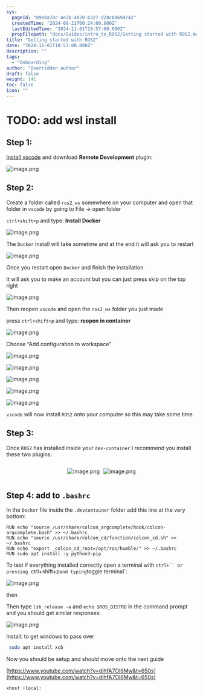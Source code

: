 ```yaml
---
sys:
  pageId: "89e0a78c-4e2b-4070-b327-d28cb0694742"
  createdTime: "2024-08-21T00:24:00.000Z"
  lastEditedTime: "2024-11-01T18:57:00.000Z"
  propFilepath: "docs/Guides/intro_to_ROS2/Getting started with ROS2.md"
title: "Getting started with ROS2"
date: "2024-11-01T18:57:00.000Z"
description: ""
tags:
  - "Onboarding"
author: "Overridden author"
draft: false
weight: 141
toc: false
icon: ""
---
```


# TODO: add wsl install

## Step 1:

[Install vscode](https://code.visualstudio.com/download) and download **Remote Development** plugin:

![image.png](https://prod-files-secure.s3.us-west-2.amazonaws.com/d518164a-d88e-44d1-a4ee-3adb3bd8bce0/efb52993-1881-4a40-b95e-6f020334f022/image.png?X-Amz-Algorithm=AWS4-HMAC-SHA256&X-Amz-Content-Sha256=UNSIGNED-PAYLOAD&X-Amz-Credential=ASIAZI2LB466UDA5A5GS%2F20250217%2Fus-west-2%2Fs3%2Faws4_request&X-Amz-Date=20250217T131635Z&X-Amz-Expires=3600&X-Amz-Security-Token=IQoJb3JpZ2luX2VjEE0aCXVzLXdlc3QtMiJGMEQCIDjq4zRswb9przj2xZj%2BBmUJRFliHTnTML9m39ZT%2FLhbAiAqZhcHMhCraE1nlTASg6NfIKgrbwsl48J0Wt5yG%2FVb8Cr%2FAwh2EAAaDDYzNzQyMzE4MzgwNSIMzTBi92RBCBd%2BDIpDKtwDQlUu1LShJUsNPGyT7yeTN5Ad3Nl2R4YN66jC3M4PtNCj%2BXuoDNeasZ4xxIMXFy%2Fr7ffiZYCOycAyj915Uz5gp1kw3H5QZoFu0rJQmzAwEYmh3z5UPc84HxcuDZcPEUy85CAxPoxlecsmriH7KGtlFUynJrEdU6E0RWHt8fLA9jDxLacC2ldf3X5xOTE8%2FHGAZneeZJfIXqhxCPJ0e6uzk6bsiNQ0IMTC1wuONXNJBMu36zOjaLox1NcUYgnejfVEVX2R5SIDH%2BuUo5SC%2BR%2BKW5bUgEpAut1XOjvt%2BBnFO3%2FafvzJVKbUlkEOwyQjFXRDNeSI5Im1qFis3EOgK3BNWvrgzsFSs%2FWp5sScn96nNy1B%2BL0HNspXynYdMMi4SpSlXkV4aTfBTUKfF3%2FMr8pMDXvS%2F7aRvKMHfLr5Z51knkeCa2OdzmZTqkxdXGc4eUbTSBGFp5t36R%2FYsraLjLx0jcps%2B5y1shQwCalUYor1Qzv5p9ZAQQADjmxmzlJcUAPMeIMuh2LukDFxiVnlSTISOIQcmDVTCaajadW6MqpHNs5IMZXqD3838OOUnkp21vJgqtsvC11EVD1gh0s8KqwuzNrJ7VDEclsXsM4%2BSp1b86SDCSMjZZLRvqpKkzwws9zMvQY6pgG2ZXbMsspISZBfEKahRIuLE6w7AZhW23rbKCR7vUpqSiae3P65k2mNC4i8TvZURwnGeDQL%2FNZWgac6ndIz1%2FCDTzIJDUcJI87zIP6PsgooAgYhTl1%2BAwBrtlApaLJ1f9qn0I0AUqm9ZH4zgaqJVS9ELaPAHUQIYWkffZkUcxckArpVCN%2FtwGrmFeUJVmQeWsy2NNEEO3J79DBtqGXy6iHulXtT9Glz&X-Amz-Signature=1305006246ae556878a67864f6ec704fb8f486022bac5ea18f3c2cd341df0868&X-Amz-SignedHeaders=host&x-id=GetObject)

## Step 2:

Create a folder called `ros2_ws` somewhere on your computer and open that folder in `vscode` by going to File → open folder 

`ctrl+shift+p` and type: **Install Docker**

![image.png](https://prod-files-secure.s3.us-west-2.amazonaws.com/d518164a-d88e-44d1-a4ee-3adb3bd8bce0/2269dc0e-1cd5-47ff-bceb-c04ad9b2eab0/image.png?X-Amz-Algorithm=AWS4-HMAC-SHA256&X-Amz-Content-Sha256=UNSIGNED-PAYLOAD&X-Amz-Credential=ASIAZI2LB466UDA5A5GS%2F20250217%2Fus-west-2%2Fs3%2Faws4_request&X-Amz-Date=20250217T131635Z&X-Amz-Expires=3600&X-Amz-Security-Token=IQoJb3JpZ2luX2VjEE0aCXVzLXdlc3QtMiJGMEQCIDjq4zRswb9przj2xZj%2BBmUJRFliHTnTML9m39ZT%2FLhbAiAqZhcHMhCraE1nlTASg6NfIKgrbwsl48J0Wt5yG%2FVb8Cr%2FAwh2EAAaDDYzNzQyMzE4MzgwNSIMzTBi92RBCBd%2BDIpDKtwDQlUu1LShJUsNPGyT7yeTN5Ad3Nl2R4YN66jC3M4PtNCj%2BXuoDNeasZ4xxIMXFy%2Fr7ffiZYCOycAyj915Uz5gp1kw3H5QZoFu0rJQmzAwEYmh3z5UPc84HxcuDZcPEUy85CAxPoxlecsmriH7KGtlFUynJrEdU6E0RWHt8fLA9jDxLacC2ldf3X5xOTE8%2FHGAZneeZJfIXqhxCPJ0e6uzk6bsiNQ0IMTC1wuONXNJBMu36zOjaLox1NcUYgnejfVEVX2R5SIDH%2BuUo5SC%2BR%2BKW5bUgEpAut1XOjvt%2BBnFO3%2FafvzJVKbUlkEOwyQjFXRDNeSI5Im1qFis3EOgK3BNWvrgzsFSs%2FWp5sScn96nNy1B%2BL0HNspXynYdMMi4SpSlXkV4aTfBTUKfF3%2FMr8pMDXvS%2F7aRvKMHfLr5Z51knkeCa2OdzmZTqkxdXGc4eUbTSBGFp5t36R%2FYsraLjLx0jcps%2B5y1shQwCalUYor1Qzv5p9ZAQQADjmxmzlJcUAPMeIMuh2LukDFxiVnlSTISOIQcmDVTCaajadW6MqpHNs5IMZXqD3838OOUnkp21vJgqtsvC11EVD1gh0s8KqwuzNrJ7VDEclsXsM4%2BSp1b86SDCSMjZZLRvqpKkzwws9zMvQY6pgG2ZXbMsspISZBfEKahRIuLE6w7AZhW23rbKCR7vUpqSiae3P65k2mNC4i8TvZURwnGeDQL%2FNZWgac6ndIz1%2FCDTzIJDUcJI87zIP6PsgooAgYhTl1%2BAwBrtlApaLJ1f9qn0I0AUqm9ZH4zgaqJVS9ELaPAHUQIYWkffZkUcxckArpVCN%2FtwGrmFeUJVmQeWsy2NNEEO3J79DBtqGXy6iHulXtT9Glz&X-Amz-Signature=8ea88dbae0ce9a48f1d16946565b4c8c2fbe6f6db4783976de93af572c74196b&X-Amz-SignedHeaders=host&x-id=GetObject)

The `Docker` install will take sometime and at the end it will ask you to restart

![image.png](https://prod-files-secure.s3.us-west-2.amazonaws.com/d518164a-d88e-44d1-a4ee-3adb3bd8bce0/ed233f78-be33-4b1f-b89c-9c346c0e961e/image.png?X-Amz-Algorithm=AWS4-HMAC-SHA256&X-Amz-Content-Sha256=UNSIGNED-PAYLOAD&X-Amz-Credential=ASIAZI2LB466UDA5A5GS%2F20250217%2Fus-west-2%2Fs3%2Faws4_request&X-Amz-Date=20250217T131635Z&X-Amz-Expires=3600&X-Amz-Security-Token=IQoJb3JpZ2luX2VjEE0aCXVzLXdlc3QtMiJGMEQCIDjq4zRswb9przj2xZj%2BBmUJRFliHTnTML9m39ZT%2FLhbAiAqZhcHMhCraE1nlTASg6NfIKgrbwsl48J0Wt5yG%2FVb8Cr%2FAwh2EAAaDDYzNzQyMzE4MzgwNSIMzTBi92RBCBd%2BDIpDKtwDQlUu1LShJUsNPGyT7yeTN5Ad3Nl2R4YN66jC3M4PtNCj%2BXuoDNeasZ4xxIMXFy%2Fr7ffiZYCOycAyj915Uz5gp1kw3H5QZoFu0rJQmzAwEYmh3z5UPc84HxcuDZcPEUy85CAxPoxlecsmriH7KGtlFUynJrEdU6E0RWHt8fLA9jDxLacC2ldf3X5xOTE8%2FHGAZneeZJfIXqhxCPJ0e6uzk6bsiNQ0IMTC1wuONXNJBMu36zOjaLox1NcUYgnejfVEVX2R5SIDH%2BuUo5SC%2BR%2BKW5bUgEpAut1XOjvt%2BBnFO3%2FafvzJVKbUlkEOwyQjFXRDNeSI5Im1qFis3EOgK3BNWvrgzsFSs%2FWp5sScn96nNy1B%2BL0HNspXynYdMMi4SpSlXkV4aTfBTUKfF3%2FMr8pMDXvS%2F7aRvKMHfLr5Z51knkeCa2OdzmZTqkxdXGc4eUbTSBGFp5t36R%2FYsraLjLx0jcps%2B5y1shQwCalUYor1Qzv5p9ZAQQADjmxmzlJcUAPMeIMuh2LukDFxiVnlSTISOIQcmDVTCaajadW6MqpHNs5IMZXqD3838OOUnkp21vJgqtsvC11EVD1gh0s8KqwuzNrJ7VDEclsXsM4%2BSp1b86SDCSMjZZLRvqpKkzwws9zMvQY6pgG2ZXbMsspISZBfEKahRIuLE6w7AZhW23rbKCR7vUpqSiae3P65k2mNC4i8TvZURwnGeDQL%2FNZWgac6ndIz1%2FCDTzIJDUcJI87zIP6PsgooAgYhTl1%2BAwBrtlApaLJ1f9qn0I0AUqm9ZH4zgaqJVS9ELaPAHUQIYWkffZkUcxckArpVCN%2FtwGrmFeUJVmQeWsy2NNEEO3J79DBtqGXy6iHulXtT9Glz&X-Amz-Signature=546d05cf1b38a17432ca83e18a470652f25597a820a07cedb03983bd24a9e959&X-Amz-SignedHeaders=host&x-id=GetObject)

Once you restart open `Docker` and finish the installation

It will ask you to make an account but you can just press skip on the top right

![image.png](https://prod-files-secure.s3.us-west-2.amazonaws.com/d518164a-d88e-44d1-a4ee-3adb3bd8bce0/21010ad9-1659-4fd9-9f59-9932a09b2a3d/image.png?X-Amz-Algorithm=AWS4-HMAC-SHA256&X-Amz-Content-Sha256=UNSIGNED-PAYLOAD&X-Amz-Credential=ASIAZI2LB466UDA5A5GS%2F20250217%2Fus-west-2%2Fs3%2Faws4_request&X-Amz-Date=20250217T131635Z&X-Amz-Expires=3600&X-Amz-Security-Token=IQoJb3JpZ2luX2VjEE0aCXVzLXdlc3QtMiJGMEQCIDjq4zRswb9przj2xZj%2BBmUJRFliHTnTML9m39ZT%2FLhbAiAqZhcHMhCraE1nlTASg6NfIKgrbwsl48J0Wt5yG%2FVb8Cr%2FAwh2EAAaDDYzNzQyMzE4MzgwNSIMzTBi92RBCBd%2BDIpDKtwDQlUu1LShJUsNPGyT7yeTN5Ad3Nl2R4YN66jC3M4PtNCj%2BXuoDNeasZ4xxIMXFy%2Fr7ffiZYCOycAyj915Uz5gp1kw3H5QZoFu0rJQmzAwEYmh3z5UPc84HxcuDZcPEUy85CAxPoxlecsmriH7KGtlFUynJrEdU6E0RWHt8fLA9jDxLacC2ldf3X5xOTE8%2FHGAZneeZJfIXqhxCPJ0e6uzk6bsiNQ0IMTC1wuONXNJBMu36zOjaLox1NcUYgnejfVEVX2R5SIDH%2BuUo5SC%2BR%2BKW5bUgEpAut1XOjvt%2BBnFO3%2FafvzJVKbUlkEOwyQjFXRDNeSI5Im1qFis3EOgK3BNWvrgzsFSs%2FWp5sScn96nNy1B%2BL0HNspXynYdMMi4SpSlXkV4aTfBTUKfF3%2FMr8pMDXvS%2F7aRvKMHfLr5Z51knkeCa2OdzmZTqkxdXGc4eUbTSBGFp5t36R%2FYsraLjLx0jcps%2B5y1shQwCalUYor1Qzv5p9ZAQQADjmxmzlJcUAPMeIMuh2LukDFxiVnlSTISOIQcmDVTCaajadW6MqpHNs5IMZXqD3838OOUnkp21vJgqtsvC11EVD1gh0s8KqwuzNrJ7VDEclsXsM4%2BSp1b86SDCSMjZZLRvqpKkzwws9zMvQY6pgG2ZXbMsspISZBfEKahRIuLE6w7AZhW23rbKCR7vUpqSiae3P65k2mNC4i8TvZURwnGeDQL%2FNZWgac6ndIz1%2FCDTzIJDUcJI87zIP6PsgooAgYhTl1%2BAwBrtlApaLJ1f9qn0I0AUqm9ZH4zgaqJVS9ELaPAHUQIYWkffZkUcxckArpVCN%2FtwGrmFeUJVmQeWsy2NNEEO3J79DBtqGXy6iHulXtT9Glz&X-Amz-Signature=795d4f2e1f29cc8cc80f30ec492402a66a56e9db19ec4555e1b37ba9d8b19c71&X-Amz-SignedHeaders=host&x-id=GetObject)

Then reopen `vscode` and open the `ros2_ws` folder you just made

press `ctrl+shift+p` and type: **reopen in container**

![image.png](https://prod-files-secure.s3.us-west-2.amazonaws.com/d518164a-d88e-44d1-a4ee-3adb3bd8bce0/4e93b8c2-41ad-488c-8095-c74205196118/image.png?X-Amz-Algorithm=AWS4-HMAC-SHA256&X-Amz-Content-Sha256=UNSIGNED-PAYLOAD&X-Amz-Credential=ASIAZI2LB466UDA5A5GS%2F20250217%2Fus-west-2%2Fs3%2Faws4_request&X-Amz-Date=20250217T131635Z&X-Amz-Expires=3600&X-Amz-Security-Token=IQoJb3JpZ2luX2VjEE0aCXVzLXdlc3QtMiJGMEQCIDjq4zRswb9przj2xZj%2BBmUJRFliHTnTML9m39ZT%2FLhbAiAqZhcHMhCraE1nlTASg6NfIKgrbwsl48J0Wt5yG%2FVb8Cr%2FAwh2EAAaDDYzNzQyMzE4MzgwNSIMzTBi92RBCBd%2BDIpDKtwDQlUu1LShJUsNPGyT7yeTN5Ad3Nl2R4YN66jC3M4PtNCj%2BXuoDNeasZ4xxIMXFy%2Fr7ffiZYCOycAyj915Uz5gp1kw3H5QZoFu0rJQmzAwEYmh3z5UPc84HxcuDZcPEUy85CAxPoxlecsmriH7KGtlFUynJrEdU6E0RWHt8fLA9jDxLacC2ldf3X5xOTE8%2FHGAZneeZJfIXqhxCPJ0e6uzk6bsiNQ0IMTC1wuONXNJBMu36zOjaLox1NcUYgnejfVEVX2R5SIDH%2BuUo5SC%2BR%2BKW5bUgEpAut1XOjvt%2BBnFO3%2FafvzJVKbUlkEOwyQjFXRDNeSI5Im1qFis3EOgK3BNWvrgzsFSs%2FWp5sScn96nNy1B%2BL0HNspXynYdMMi4SpSlXkV4aTfBTUKfF3%2FMr8pMDXvS%2F7aRvKMHfLr5Z51knkeCa2OdzmZTqkxdXGc4eUbTSBGFp5t36R%2FYsraLjLx0jcps%2B5y1shQwCalUYor1Qzv5p9ZAQQADjmxmzlJcUAPMeIMuh2LukDFxiVnlSTISOIQcmDVTCaajadW6MqpHNs5IMZXqD3838OOUnkp21vJgqtsvC11EVD1gh0s8KqwuzNrJ7VDEclsXsM4%2BSp1b86SDCSMjZZLRvqpKkzwws9zMvQY6pgG2ZXbMsspISZBfEKahRIuLE6w7AZhW23rbKCR7vUpqSiae3P65k2mNC4i8TvZURwnGeDQL%2FNZWgac6ndIz1%2FCDTzIJDUcJI87zIP6PsgooAgYhTl1%2BAwBrtlApaLJ1f9qn0I0AUqm9ZH4zgaqJVS9ELaPAHUQIYWkffZkUcxckArpVCN%2FtwGrmFeUJVmQeWsy2NNEEO3J79DBtqGXy6iHulXtT9Glz&X-Amz-Signature=71aa694e10aef2ead013dc64edd0916cd7c996199f557856176246ff190a0860&X-Amz-SignedHeaders=host&x-id=GetObject)

Choose “Add configuration to workspace”

![image.png](https://prod-files-secure.s3.us-west-2.amazonaws.com/d518164a-d88e-44d1-a4ee-3adb3bd8bce0/9560b282-5060-4989-ba37-97e7b2c22476/image.png?X-Amz-Algorithm=AWS4-HMAC-SHA256&X-Amz-Content-Sha256=UNSIGNED-PAYLOAD&X-Amz-Credential=ASIAZI2LB466UDA5A5GS%2F20250217%2Fus-west-2%2Fs3%2Faws4_request&X-Amz-Date=20250217T131635Z&X-Amz-Expires=3600&X-Amz-Security-Token=IQoJb3JpZ2luX2VjEE0aCXVzLXdlc3QtMiJGMEQCIDjq4zRswb9przj2xZj%2BBmUJRFliHTnTML9m39ZT%2FLhbAiAqZhcHMhCraE1nlTASg6NfIKgrbwsl48J0Wt5yG%2FVb8Cr%2FAwh2EAAaDDYzNzQyMzE4MzgwNSIMzTBi92RBCBd%2BDIpDKtwDQlUu1LShJUsNPGyT7yeTN5Ad3Nl2R4YN66jC3M4PtNCj%2BXuoDNeasZ4xxIMXFy%2Fr7ffiZYCOycAyj915Uz5gp1kw3H5QZoFu0rJQmzAwEYmh3z5UPc84HxcuDZcPEUy85CAxPoxlecsmriH7KGtlFUynJrEdU6E0RWHt8fLA9jDxLacC2ldf3X5xOTE8%2FHGAZneeZJfIXqhxCPJ0e6uzk6bsiNQ0IMTC1wuONXNJBMu36zOjaLox1NcUYgnejfVEVX2R5SIDH%2BuUo5SC%2BR%2BKW5bUgEpAut1XOjvt%2BBnFO3%2FafvzJVKbUlkEOwyQjFXRDNeSI5Im1qFis3EOgK3BNWvrgzsFSs%2FWp5sScn96nNy1B%2BL0HNspXynYdMMi4SpSlXkV4aTfBTUKfF3%2FMr8pMDXvS%2F7aRvKMHfLr5Z51knkeCa2OdzmZTqkxdXGc4eUbTSBGFp5t36R%2FYsraLjLx0jcps%2B5y1shQwCalUYor1Qzv5p9ZAQQADjmxmzlJcUAPMeIMuh2LukDFxiVnlSTISOIQcmDVTCaajadW6MqpHNs5IMZXqD3838OOUnkp21vJgqtsvC11EVD1gh0s8KqwuzNrJ7VDEclsXsM4%2BSp1b86SDCSMjZZLRvqpKkzwws9zMvQY6pgG2ZXbMsspISZBfEKahRIuLE6w7AZhW23rbKCR7vUpqSiae3P65k2mNC4i8TvZURwnGeDQL%2FNZWgac6ndIz1%2FCDTzIJDUcJI87zIP6PsgooAgYhTl1%2BAwBrtlApaLJ1f9qn0I0AUqm9ZH4zgaqJVS9ELaPAHUQIYWkffZkUcxckArpVCN%2FtwGrmFeUJVmQeWsy2NNEEO3J79DBtqGXy6iHulXtT9Glz&X-Amz-Signature=35ae24f987bf8ca16de0d92594f8d49edf367d5aeeb8874da7f04f61b368a3c3&X-Amz-SignedHeaders=host&x-id=GetObject)

![image.png](https://prod-files-secure.s3.us-west-2.amazonaws.com/d518164a-d88e-44d1-a4ee-3adb3bd8bce0/2ee63f81-886b-48e8-a553-dc6e5eac99e4/image.png?X-Amz-Algorithm=AWS4-HMAC-SHA256&X-Amz-Content-Sha256=UNSIGNED-PAYLOAD&X-Amz-Credential=ASIAZI2LB466UDA5A5GS%2F20250217%2Fus-west-2%2Fs3%2Faws4_request&X-Amz-Date=20250217T131635Z&X-Amz-Expires=3600&X-Amz-Security-Token=IQoJb3JpZ2luX2VjEE0aCXVzLXdlc3QtMiJGMEQCIDjq4zRswb9przj2xZj%2BBmUJRFliHTnTML9m39ZT%2FLhbAiAqZhcHMhCraE1nlTASg6NfIKgrbwsl48J0Wt5yG%2FVb8Cr%2FAwh2EAAaDDYzNzQyMzE4MzgwNSIMzTBi92RBCBd%2BDIpDKtwDQlUu1LShJUsNPGyT7yeTN5Ad3Nl2R4YN66jC3M4PtNCj%2BXuoDNeasZ4xxIMXFy%2Fr7ffiZYCOycAyj915Uz5gp1kw3H5QZoFu0rJQmzAwEYmh3z5UPc84HxcuDZcPEUy85CAxPoxlecsmriH7KGtlFUynJrEdU6E0RWHt8fLA9jDxLacC2ldf3X5xOTE8%2FHGAZneeZJfIXqhxCPJ0e6uzk6bsiNQ0IMTC1wuONXNJBMu36zOjaLox1NcUYgnejfVEVX2R5SIDH%2BuUo5SC%2BR%2BKW5bUgEpAut1XOjvt%2BBnFO3%2FafvzJVKbUlkEOwyQjFXRDNeSI5Im1qFis3EOgK3BNWvrgzsFSs%2FWp5sScn96nNy1B%2BL0HNspXynYdMMi4SpSlXkV4aTfBTUKfF3%2FMr8pMDXvS%2F7aRvKMHfLr5Z51knkeCa2OdzmZTqkxdXGc4eUbTSBGFp5t36R%2FYsraLjLx0jcps%2B5y1shQwCalUYor1Qzv5p9ZAQQADjmxmzlJcUAPMeIMuh2LukDFxiVnlSTISOIQcmDVTCaajadW6MqpHNs5IMZXqD3838OOUnkp21vJgqtsvC11EVD1gh0s8KqwuzNrJ7VDEclsXsM4%2BSp1b86SDCSMjZZLRvqpKkzwws9zMvQY6pgG2ZXbMsspISZBfEKahRIuLE6w7AZhW23rbKCR7vUpqSiae3P65k2mNC4i8TvZURwnGeDQL%2FNZWgac6ndIz1%2FCDTzIJDUcJI87zIP6PsgooAgYhTl1%2BAwBrtlApaLJ1f9qn0I0AUqm9ZH4zgaqJVS9ELaPAHUQIYWkffZkUcxckArpVCN%2FtwGrmFeUJVmQeWsy2NNEEO3J79DBtqGXy6iHulXtT9Glz&X-Amz-Signature=0135d5d0991094723408ef81fd13e71eacb356202cefc2c8392f9a7b70f434d3&X-Amz-SignedHeaders=host&x-id=GetObject)

![image.png](https://prod-files-secure.s3.us-west-2.amazonaws.com/d518164a-d88e-44d1-a4ee-3adb3bd8bce0/ae1580b2-b048-407e-aed9-b584224a7a04/image.png?X-Amz-Algorithm=AWS4-HMAC-SHA256&X-Amz-Content-Sha256=UNSIGNED-PAYLOAD&X-Amz-Credential=ASIAZI2LB466UDA5A5GS%2F20250217%2Fus-west-2%2Fs3%2Faws4_request&X-Amz-Date=20250217T131635Z&X-Amz-Expires=3600&X-Amz-Security-Token=IQoJb3JpZ2luX2VjEE0aCXVzLXdlc3QtMiJGMEQCIDjq4zRswb9przj2xZj%2BBmUJRFliHTnTML9m39ZT%2FLhbAiAqZhcHMhCraE1nlTASg6NfIKgrbwsl48J0Wt5yG%2FVb8Cr%2FAwh2EAAaDDYzNzQyMzE4MzgwNSIMzTBi92RBCBd%2BDIpDKtwDQlUu1LShJUsNPGyT7yeTN5Ad3Nl2R4YN66jC3M4PtNCj%2BXuoDNeasZ4xxIMXFy%2Fr7ffiZYCOycAyj915Uz5gp1kw3H5QZoFu0rJQmzAwEYmh3z5UPc84HxcuDZcPEUy85CAxPoxlecsmriH7KGtlFUynJrEdU6E0RWHt8fLA9jDxLacC2ldf3X5xOTE8%2FHGAZneeZJfIXqhxCPJ0e6uzk6bsiNQ0IMTC1wuONXNJBMu36zOjaLox1NcUYgnejfVEVX2R5SIDH%2BuUo5SC%2BR%2BKW5bUgEpAut1XOjvt%2BBnFO3%2FafvzJVKbUlkEOwyQjFXRDNeSI5Im1qFis3EOgK3BNWvrgzsFSs%2FWp5sScn96nNy1B%2BL0HNspXynYdMMi4SpSlXkV4aTfBTUKfF3%2FMr8pMDXvS%2F7aRvKMHfLr5Z51knkeCa2OdzmZTqkxdXGc4eUbTSBGFp5t36R%2FYsraLjLx0jcps%2B5y1shQwCalUYor1Qzv5p9ZAQQADjmxmzlJcUAPMeIMuh2LukDFxiVnlSTISOIQcmDVTCaajadW6MqpHNs5IMZXqD3838OOUnkp21vJgqtsvC11EVD1gh0s8KqwuzNrJ7VDEclsXsM4%2BSp1b86SDCSMjZZLRvqpKkzwws9zMvQY6pgG2ZXbMsspISZBfEKahRIuLE6w7AZhW23rbKCR7vUpqSiae3P65k2mNC4i8TvZURwnGeDQL%2FNZWgac6ndIz1%2FCDTzIJDUcJI87zIP6PsgooAgYhTl1%2BAwBrtlApaLJ1f9qn0I0AUqm9ZH4zgaqJVS9ELaPAHUQIYWkffZkUcxckArpVCN%2FtwGrmFeUJVmQeWsy2NNEEO3J79DBtqGXy6iHulXtT9Glz&X-Amz-Signature=7adea30556e4dadd64250f1ce1e1ba7d46f6a66f849d7fbe3296889d732f647e&X-Amz-SignedHeaders=host&x-id=GetObject)

![image.png](https://prod-files-secure.s3.us-west-2.amazonaws.com/d518164a-d88e-44d1-a4ee-3adb3bd8bce0/53255b28-f75e-430f-b9e3-c0ac8577e42b/image.png?X-Amz-Algorithm=AWS4-HMAC-SHA256&X-Amz-Content-Sha256=UNSIGNED-PAYLOAD&X-Amz-Credential=ASIAZI2LB466UDA5A5GS%2F20250217%2Fus-west-2%2Fs3%2Faws4_request&X-Amz-Date=20250217T131635Z&X-Amz-Expires=3600&X-Amz-Security-Token=IQoJb3JpZ2luX2VjEE0aCXVzLXdlc3QtMiJGMEQCIDjq4zRswb9przj2xZj%2BBmUJRFliHTnTML9m39ZT%2FLhbAiAqZhcHMhCraE1nlTASg6NfIKgrbwsl48J0Wt5yG%2FVb8Cr%2FAwh2EAAaDDYzNzQyMzE4MzgwNSIMzTBi92RBCBd%2BDIpDKtwDQlUu1LShJUsNPGyT7yeTN5Ad3Nl2R4YN66jC3M4PtNCj%2BXuoDNeasZ4xxIMXFy%2Fr7ffiZYCOycAyj915Uz5gp1kw3H5QZoFu0rJQmzAwEYmh3z5UPc84HxcuDZcPEUy85CAxPoxlecsmriH7KGtlFUynJrEdU6E0RWHt8fLA9jDxLacC2ldf3X5xOTE8%2FHGAZneeZJfIXqhxCPJ0e6uzk6bsiNQ0IMTC1wuONXNJBMu36zOjaLox1NcUYgnejfVEVX2R5SIDH%2BuUo5SC%2BR%2BKW5bUgEpAut1XOjvt%2BBnFO3%2FafvzJVKbUlkEOwyQjFXRDNeSI5Im1qFis3EOgK3BNWvrgzsFSs%2FWp5sScn96nNy1B%2BL0HNspXynYdMMi4SpSlXkV4aTfBTUKfF3%2FMr8pMDXvS%2F7aRvKMHfLr5Z51knkeCa2OdzmZTqkxdXGc4eUbTSBGFp5t36R%2FYsraLjLx0jcps%2B5y1shQwCalUYor1Qzv5p9ZAQQADjmxmzlJcUAPMeIMuh2LukDFxiVnlSTISOIQcmDVTCaajadW6MqpHNs5IMZXqD3838OOUnkp21vJgqtsvC11EVD1gh0s8KqwuzNrJ7VDEclsXsM4%2BSp1b86SDCSMjZZLRvqpKkzwws9zMvQY6pgG2ZXbMsspISZBfEKahRIuLE6w7AZhW23rbKCR7vUpqSiae3P65k2mNC4i8TvZURwnGeDQL%2FNZWgac6ndIz1%2FCDTzIJDUcJI87zIP6PsgooAgYhTl1%2BAwBrtlApaLJ1f9qn0I0AUqm9ZH4zgaqJVS9ELaPAHUQIYWkffZkUcxckArpVCN%2FtwGrmFeUJVmQeWsy2NNEEO3J79DBtqGXy6iHulXtT9Glz&X-Amz-Signature=53fdfc5152033c7212536908ff54cf08ca81a6bec414078a0f2051a48c82ee99&X-Amz-SignedHeaders=host&x-id=GetObject)

![image.png](https://prod-files-secure.s3.us-west-2.amazonaws.com/d518164a-d88e-44d1-a4ee-3adb3bd8bce0/7c562767-5af9-4ffb-97d1-327bcdf4ee00/image.png?X-Amz-Algorithm=AWS4-HMAC-SHA256&X-Amz-Content-Sha256=UNSIGNED-PAYLOAD&X-Amz-Credential=ASIAZI2LB466UDA5A5GS%2F20250217%2Fus-west-2%2Fs3%2Faws4_request&X-Amz-Date=20250217T131635Z&X-Amz-Expires=3600&X-Amz-Security-Token=IQoJb3JpZ2luX2VjEE0aCXVzLXdlc3QtMiJGMEQCIDjq4zRswb9przj2xZj%2BBmUJRFliHTnTML9m39ZT%2FLhbAiAqZhcHMhCraE1nlTASg6NfIKgrbwsl48J0Wt5yG%2FVb8Cr%2FAwh2EAAaDDYzNzQyMzE4MzgwNSIMzTBi92RBCBd%2BDIpDKtwDQlUu1LShJUsNPGyT7yeTN5Ad3Nl2R4YN66jC3M4PtNCj%2BXuoDNeasZ4xxIMXFy%2Fr7ffiZYCOycAyj915Uz5gp1kw3H5QZoFu0rJQmzAwEYmh3z5UPc84HxcuDZcPEUy85CAxPoxlecsmriH7KGtlFUynJrEdU6E0RWHt8fLA9jDxLacC2ldf3X5xOTE8%2FHGAZneeZJfIXqhxCPJ0e6uzk6bsiNQ0IMTC1wuONXNJBMu36zOjaLox1NcUYgnejfVEVX2R5SIDH%2BuUo5SC%2BR%2BKW5bUgEpAut1XOjvt%2BBnFO3%2FafvzJVKbUlkEOwyQjFXRDNeSI5Im1qFis3EOgK3BNWvrgzsFSs%2FWp5sScn96nNy1B%2BL0HNspXynYdMMi4SpSlXkV4aTfBTUKfF3%2FMr8pMDXvS%2F7aRvKMHfLr5Z51knkeCa2OdzmZTqkxdXGc4eUbTSBGFp5t36R%2FYsraLjLx0jcps%2B5y1shQwCalUYor1Qzv5p9ZAQQADjmxmzlJcUAPMeIMuh2LukDFxiVnlSTISOIQcmDVTCaajadW6MqpHNs5IMZXqD3838OOUnkp21vJgqtsvC11EVD1gh0s8KqwuzNrJ7VDEclsXsM4%2BSp1b86SDCSMjZZLRvqpKkzwws9zMvQY6pgG2ZXbMsspISZBfEKahRIuLE6w7AZhW23rbKCR7vUpqSiae3P65k2mNC4i8TvZURwnGeDQL%2FNZWgac6ndIz1%2FCDTzIJDUcJI87zIP6PsgooAgYhTl1%2BAwBrtlApaLJ1f9qn0I0AUqm9ZH4zgaqJVS9ELaPAHUQIYWkffZkUcxckArpVCN%2FtwGrmFeUJVmQeWsy2NNEEO3J79DBtqGXy6iHulXtT9Glz&X-Amz-Signature=61bfb3e927fc409e52d7b7d9d3602bac2fab1818519a27278f721e377da728f6&X-Amz-SignedHeaders=host&x-id=GetObject)

`vscode` will now install `ROS2` onto your computer so this may take some time.

## Step 3:

Once `ROS2` has installed inside your `dev-container` I recommend you install these two plugins:

<div style="display: flex;flex-direction: row; column-gap:10px; max-width: 630px;justify-content: center;">
<div>

![image.png](https://prod-files-secure.s3.us-west-2.amazonaws.com/d518164a-d88e-44d1-a4ee-3adb3bd8bce0/3fc3d550-5a54-4ba1-ba6b-faa01cdb7369/image.png?X-Amz-Algorithm=AWS4-HMAC-SHA256&X-Amz-Content-Sha256=UNSIGNED-PAYLOAD&X-Amz-Credential=ASIAZI2LB466YXHS6KTY%2F20250217%2Fus-west-2%2Fs3%2Faws4_request&X-Amz-Date=20250217T131638Z&X-Amz-Expires=3600&X-Amz-Security-Token=IQoJb3JpZ2luX2VjEE0aCXVzLXdlc3QtMiJGMEQCIHb0lAfSO%2B7apsnFSjnIPS3cfPl4SE1tdfiXXwzb0Or6AiB%2BGp9%2BWDf%2FPO5e1%2BjH%2Fis29t1Tv8ORMpyKEqyei446YCr%2FAwh2EAAaDDYzNzQyMzE4MzgwNSIMPdUqC4zd%2F8C1ITtcKtwD4%2Fe1ps%2BD%2BuXAh1w%2FGlXLXAFlSLx7WqAb1n3jGb52eevS3SJJd5ErcjIHyJnCuzYBQD294WEPEPcm08PbrFXUIdQ8fPboYThbD1LxJt0Jl90bCYbblaA62rauBWsAzuJoBE3uGkWJTLNjF8aCwnYCU1Uqzpu0YUpsAJSrnXnvS4XCkUdJIHd1qP1VYF2Yh977ga3HGhYV0sm943Xy%2BPNCPB58LDFWPxnRm6LHdyOp3Mv7%2F7uf0Yd9W2KVbLF3nsqV9XHL%2FijvYsNmKqgFTDEmxkvOX1xSgYjiI94OXg%2BygSU5GlJwlcEJTLDjhRgeIT0RBr0k1Wj%2FovqVT9PUBFoZgiQ1QW%2FoiC7WW7P4tBeBkZ3hcaE8lM1RybV%2BXpY5tRcgNL1OBU%2B7y5SopIO5rxJurweFVdFacqLUcnf7InUfcE6KIhorTwIqaHKtj19gM6J5EgaeT76k%2FhMHNddcHqYkiYzBuUaqQTbJ6PVVbOf%2FlNaU52aruP5TxuVYG0LApAQA2rmc5gLJlAoeEkHkmyvnbyaSkAtkqsObEIL%2BXSD0VWJQfxUrJ0oS2QYyKpCXeRZLGWB2F%2BhXP7oRscKhuvgyKglUmooWTuDKkKMEbl2lbY%2FLrsTPuCGRo9GH5TQwmdzMvQY6pgGBqHVd7t3RzjPs%2B9DbrSk4sLXTueEoxh3DEFB%2BsI4t2dg0BI3AyYm9QsJ5k%2BS%2BVcM6Vu4M72ntU7FjFIKra8p7jmianzNknL1FQ7UCECXUStARAw56q9FNcp9JZJprqm0Se9Db3vnV5wDJXV%2FRbx8qMoOHdteyLrTFc8axH%2BC575Fou3KAeX%2Frkjo6JpV4A58w7zfD14W37q7JZovHZuQKNX6QhjsJ&X-Amz-Signature=66532861695a32b875cf5d9e5bdaccc477aef0ba9305894a5ebfd3102577c0ec&X-Amz-SignedHeaders=host&x-id=GetObject)

</div>
<div>

![image.png](https://prod-files-secure.s3.us-west-2.amazonaws.com/d518164a-d88e-44d1-a4ee-3adb3bd8bce0/d994cc66-13c2-4093-a5a3-f84cf4601a82/image.png?X-Amz-Algorithm=AWS4-HMAC-SHA256&X-Amz-Content-Sha256=UNSIGNED-PAYLOAD&X-Amz-Credential=ASIAZI2LB466UYYTT7MB%2F20250217%2Fus-west-2%2Fs3%2Faws4_request&X-Amz-Date=20250217T131638Z&X-Amz-Expires=3600&X-Amz-Security-Token=IQoJb3JpZ2luX2VjEE0aCXVzLXdlc3QtMiJHMEUCIHP2U3XJUkxXWE12ITgvfi4UjyT%2BWDlgXLp%2FkexWHFtdAiEA%2FNMpYDYPxQamemD7w8PwVZ2bFS0etMqRlnega0nXSEAq%2FwMIdhAAGgw2Mzc0MjMxODM4MDUiDHx42YcL8H%2BA80N%2BSyrcAzTJi2yrX49LMcA1RDIVcWW21kYejEIqwsRZHNvqyZh8%2FgOeNUp6%2FPXW8KVcSggW0BFEv4s4rcqobn4X7QdWcP8aWM18J1ioZp8h2FBHMKGDkoDtOqoPoKhsG9S6ZrFo%2F1978qh%2FAJzME5xsPi6YUNQXvLOTELEBA7rqxV%2FwUaxFoc1csWCv0%2Fkc3s6yONm6HhL1oYpOiblObwscz2hh4X%2BgeY8kv94d4rRbjI2YgfwCspEcyvkahfP5xIjAtZb6KVFbdrs8w1B3W6R13aTGgHlO8TkgAPyTPO60ASL7TRyeBYJP3mMBlVPYQJdrQv5OveoEdLHVbS38oQI3SYD0PRTzOcBpsLllSeVc%2FcT31gJn2HQv5ahXT4Tbu4QZ5%2Fa0GqWZdh3J86pHXVkozRJQvSxCtMeKH1pFdUc%2FJjbE7Bi1fLpaPkVKYZ5BqikgyE1UR1AS1W1FHgGwm%2Fxtnt9j98n%2FFufz7KFSotKq1Tz1reyUxWqX9aiBvLCFH4RhgJfxjiR5ZroM4GicU8B2W3Q6ObajjklLyzmV3vRyhYctVwhYRutMDfRFCUhWjdoelHkhyQw1gPoIU5Y%2BHQjDp%2FEDwg7ZbkImDhGIS%2Fn50E9jpklFJA4wq8euwpfPddcJMJnczL0GOqUBVqgTpSSnzeUUeKrkoK7mvH6qVXJhyehE1Ad%2F3swRlws%2B8uY6bkEs6lS9imghbCeAE4n30gOEFtyNep%2Fmgxo0SLUq0JtyVPtjtVQ1jkFOK2GpZIaVbeZgfY72wVAhWO2X%2BlbGKb1wqDDKNg84Iin4myPvCPaq6HbgkghEeK%2BBgnIG6plSmisAL40J4Qw%2F40bmtPVNoi4eoKBX0WcQYK6q8wmjcB9O&X-Amz-Signature=58fa70a8458094ee513761353e6f131b51600059c92ccd577a57da1b34ebb23c&X-Amz-SignedHeaders=host&x-id=GetObject)

</div>
</div>

## Step 4: add to `.bashrc`

In the `Docker` file inside the `.devcontainer` folder add this line at the very bottom: 

```docker
RUN echo "source /usr/share/colcon_argcomplete/hook/colcon-argcomplete.bash" >> ~/.bashrc
RUN echo "source /usr/share/colcon_cd/function/colcon_cd.sh" >> ~/.bashrc
RUN echo "export _colcon_cd_root=/opt/ros/humble/" >> ~/.bashrc
RUN sudo apt install -y python3-pip 
```

To test if everything installed correctly open a terminal with `ctrl+`` or pressing `ctrl+shift+p` and typing `toggle terminal`:

![image.png](https://prod-files-secure.s3.us-west-2.amazonaws.com/d518164a-d88e-44d1-a4ee-3adb3bd8bce0/6a4943d8-b04e-4c02-9a58-775f3384d1a5/image.png?X-Amz-Algorithm=AWS4-HMAC-SHA256&X-Amz-Content-Sha256=UNSIGNED-PAYLOAD&X-Amz-Credential=ASIAZI2LB466UDA5A5GS%2F20250217%2Fus-west-2%2Fs3%2Faws4_request&X-Amz-Date=20250217T131635Z&X-Amz-Expires=3600&X-Amz-Security-Token=IQoJb3JpZ2luX2VjEE0aCXVzLXdlc3QtMiJGMEQCIDjq4zRswb9przj2xZj%2BBmUJRFliHTnTML9m39ZT%2FLhbAiAqZhcHMhCraE1nlTASg6NfIKgrbwsl48J0Wt5yG%2FVb8Cr%2FAwh2EAAaDDYzNzQyMzE4MzgwNSIMzTBi92RBCBd%2BDIpDKtwDQlUu1LShJUsNPGyT7yeTN5Ad3Nl2R4YN66jC3M4PtNCj%2BXuoDNeasZ4xxIMXFy%2Fr7ffiZYCOycAyj915Uz5gp1kw3H5QZoFu0rJQmzAwEYmh3z5UPc84HxcuDZcPEUy85CAxPoxlecsmriH7KGtlFUynJrEdU6E0RWHt8fLA9jDxLacC2ldf3X5xOTE8%2FHGAZneeZJfIXqhxCPJ0e6uzk6bsiNQ0IMTC1wuONXNJBMu36zOjaLox1NcUYgnejfVEVX2R5SIDH%2BuUo5SC%2BR%2BKW5bUgEpAut1XOjvt%2BBnFO3%2FafvzJVKbUlkEOwyQjFXRDNeSI5Im1qFis3EOgK3BNWvrgzsFSs%2FWp5sScn96nNy1B%2BL0HNspXynYdMMi4SpSlXkV4aTfBTUKfF3%2FMr8pMDXvS%2F7aRvKMHfLr5Z51knkeCa2OdzmZTqkxdXGc4eUbTSBGFp5t36R%2FYsraLjLx0jcps%2B5y1shQwCalUYor1Qzv5p9ZAQQADjmxmzlJcUAPMeIMuh2LukDFxiVnlSTISOIQcmDVTCaajadW6MqpHNs5IMZXqD3838OOUnkp21vJgqtsvC11EVD1gh0s8KqwuzNrJ7VDEclsXsM4%2BSp1b86SDCSMjZZLRvqpKkzwws9zMvQY6pgG2ZXbMsspISZBfEKahRIuLE6w7AZhW23rbKCR7vUpqSiae3P65k2mNC4i8TvZURwnGeDQL%2FNZWgac6ndIz1%2FCDTzIJDUcJI87zIP6PsgooAgYhTl1%2BAwBrtlApaLJ1f9qn0I0AUqm9ZH4zgaqJVS9ELaPAHUQIYWkffZkUcxckArpVCN%2FtwGrmFeUJVmQeWsy2NNEEO3J79DBtqGXy6iHulXtT9Glz&X-Amz-Signature=3842f3b0c2c82b6aaf6855fd89fef42acc7bf24351472c362712ec06bd3fe656&X-Amz-SignedHeaders=host&x-id=GetObject)

then 

Then type `lsb_release -a` and `echo $ROS_DISTRO` in the command prompt and you should get similar responses:

![image.png](https://prod-files-secure.s3.us-west-2.amazonaws.com/d518164a-d88e-44d1-a4ee-3adb3bd8bce0/3e635dec-a805-4e85-8b9e-d000e5b71a4e/image.png?X-Amz-Algorithm=AWS4-HMAC-SHA256&X-Amz-Content-Sha256=UNSIGNED-PAYLOAD&X-Amz-Credential=ASIAZI2LB466UDA5A5GS%2F20250217%2Fus-west-2%2Fs3%2Faws4_request&X-Amz-Date=20250217T131635Z&X-Amz-Expires=3600&X-Amz-Security-Token=IQoJb3JpZ2luX2VjEE0aCXVzLXdlc3QtMiJGMEQCIDjq4zRswb9przj2xZj%2BBmUJRFliHTnTML9m39ZT%2FLhbAiAqZhcHMhCraE1nlTASg6NfIKgrbwsl48J0Wt5yG%2FVb8Cr%2FAwh2EAAaDDYzNzQyMzE4MzgwNSIMzTBi92RBCBd%2BDIpDKtwDQlUu1LShJUsNPGyT7yeTN5Ad3Nl2R4YN66jC3M4PtNCj%2BXuoDNeasZ4xxIMXFy%2Fr7ffiZYCOycAyj915Uz5gp1kw3H5QZoFu0rJQmzAwEYmh3z5UPc84HxcuDZcPEUy85CAxPoxlecsmriH7KGtlFUynJrEdU6E0RWHt8fLA9jDxLacC2ldf3X5xOTE8%2FHGAZneeZJfIXqhxCPJ0e6uzk6bsiNQ0IMTC1wuONXNJBMu36zOjaLox1NcUYgnejfVEVX2R5SIDH%2BuUo5SC%2BR%2BKW5bUgEpAut1XOjvt%2BBnFO3%2FafvzJVKbUlkEOwyQjFXRDNeSI5Im1qFis3EOgK3BNWvrgzsFSs%2FWp5sScn96nNy1B%2BL0HNspXynYdMMi4SpSlXkV4aTfBTUKfF3%2FMr8pMDXvS%2F7aRvKMHfLr5Z51knkeCa2OdzmZTqkxdXGc4eUbTSBGFp5t36R%2FYsraLjLx0jcps%2B5y1shQwCalUYor1Qzv5p9ZAQQADjmxmzlJcUAPMeIMuh2LukDFxiVnlSTISOIQcmDVTCaajadW6MqpHNs5IMZXqD3838OOUnkp21vJgqtsvC11EVD1gh0s8KqwuzNrJ7VDEclsXsM4%2BSp1b86SDCSMjZZLRvqpKkzwws9zMvQY6pgG2ZXbMsspISZBfEKahRIuLE6w7AZhW23rbKCR7vUpqSiae3P65k2mNC4i8TvZURwnGeDQL%2FNZWgac6ndIz1%2FCDTzIJDUcJI87zIP6PsgooAgYhTl1%2BAwBrtlApaLJ1f9qn0I0AUqm9ZH4zgaqJVS9ELaPAHUQIYWkffZkUcxckArpVCN%2FtwGrmFeUJVmQeWsy2NNEEO3J79DBtqGXy6iHulXtT9Glz&X-Amz-Signature=31a5f4219971ed5e6ef007ccc223e100574cfc5d29a17eda1cb3042c9e5f0264&X-Amz-SignedHeaders=host&x-id=GetObject)

Install:  to get windows to pass over

```bash
 sudo apt install xcb
```

Now you should be setup and should move onto the next guide 

[https://www.youtube.com/watch?v=dihfA7Ol6Mw&t=650s](https://www.youtube.com/watch?v=dihfA7Ol6Mw&t=650s)

```python
xhost +local:
```
